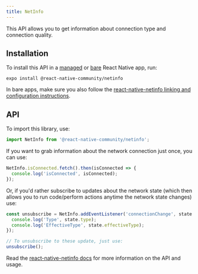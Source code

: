 ```yaml
---
title: NetInfo
---
```


This API allows you to get information about connection type and connection quality.

## Installation

To install this API in a [managed](../../introduction/managed-vs-bare/#managed-workflow) or [bare](../../introduction/managed-vs-bare/#bare-workflow) React Native app, run:

`expo install @react-native-community/netinfo`

In bare apps, make sure you also follow the [react-native-netinfo linking and configuration instructions](https://github.com/react-native-community/react-native-netinfo#getting-started).

## API

To import this library, use:

```js
import NetInfo from '@react-native-community/netinfo';
```

If you want to grab information about the network connection just once, you can use:

```js
NetInfo.isConnected.fetch().then(isConnected => {
  console.log('isConnected', isConnected);
});
```

Or, if you'd rather subscribe to updates about the network state (which then allows you to run code/perform actions anytime the network state changes) use:

```js
const unsubscribe = NetInfo.addEventListener('connectionChange', state => {
  console.log('Type', state.type);
  console.log('EffectiveType', state.effectiveType);
});

// To unsubscribe to these update, just use:
unsubscribe();
```

Read the [react-native-netinfo docs](https://github.com/react-native-community/react-native-netinfo#react-native-communitynetinfo) for more information on the API and usage.
